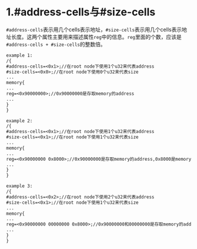 # 1.#address-cells与#size-cells

`#address-cells`表示用几个cells表示地址，`#size-cells`表示用几个cells表示地址长度。这两个属性主要用来描述属性`reg`中的信息。`reg`里面的个数，应该是`#address-cells + #size-cells`的整数倍。

```dtd
example 1:
/{
#address-cells=<0x1>;//在root node下使用1个u32来代表address
#size-cells=<0x0>;//在root node下使用0个u32来代表size
...
memory{
...
reg=<0x90000000>;//0x90000000是存取memory的address
...
}
}

example 2:
/{
#address-cells=<0x1>;//在root node下使用1个u32来代表address
#size-cells=<0x1>;//在root node下使用1个u32来代表size
...
memory{
...
reg=<0x90000000 0x8000>;//0x90000000是存取memory的address,0x8000是memory的size
...
}
}

example 3:
/{
#address-cells=<0x2>;//在root node下使用2个u32来代表address
#size-cells=<0x1>;//在root node下使用1个u32来代表size
...
memory{
...
reg=<0x90000000 00000000 0x8000>;//0x90000000和00000000是存取memory的address,0x8000是memory								  //的size
...
}
}
```

